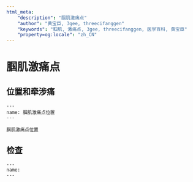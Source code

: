 ```yaml
---
html_meta:
    "description": "腘肌激痛点"
    "author": "黄宝臣, 3gee, threecifanggen"
    "keywords": "腘肌, 激痛点, 3gee, threecifanggen, 医学百科, 黄宝臣"
    "property=og:locale": "zh_CN"
---
```

# 腘肌激痛点

## 位置和牵涉痛

```{figure} /_static/img/2022-01-31-11-56-33.png
---
name: 腘肌激痛点位置
---

腘肌激痛点位置
```

## 检查

```{figure} /_static/img/2022-01-31-11-57-18.png
---
name: 
---


```

